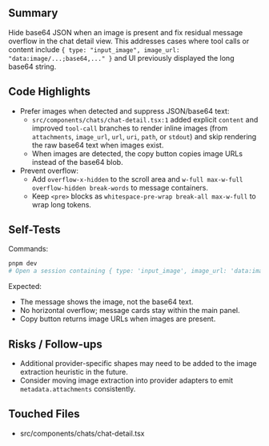 ## Summary

Hide base64 JSON when an image is present and fix residual message overflow in the chat detail view. This addresses cases where tool calls or content include `{ type: "input_image", image_url: "data:image/...;base64,..." }` and UI previously displayed the long base64 string.

## Code Highlights

- Prefer images when detected and suppress JSON/base64 text:
  - `src/components/chats/chat-detail.tsx:1` added explicit `content` and improved `tool-call` branches to render inline images (from `attachments`, `image_url`, `url`, `uri`, `path`, or `stdout`) and skip rendering the raw base64 text when images exist.
  - When images are detected, the copy button copies image URLs instead of the base64 blob.
- Prevent overflow:
  - Add `overflow-x-hidden` to the scroll area and `w-full max-w-full overflow-hidden break-words` to message containers.
  - Keep `<pre>` blocks as `whitespace-pre-wrap break-all max-w-full` to wrap long tokens.

## Self-Tests

Commands:

```bash
pnpm dev
# Open a session containing { type: 'input_image', image_url: 'data:image/png;base64,...' }
```

Expected:

- The message shows the image, not the base64 text.
- No horizontal overflow; message cards stay within the main panel.
- Copy button returns image URLs when images are present.

## Risks / Follow-ups

- Additional provider-specific shapes may need to be added to the image extraction heuristic in the future.
- Consider moving image extraction into provider adapters to emit `metadata.attachments` consistently.

## Touched Files

- src/components/chats/chat-detail.tsx
